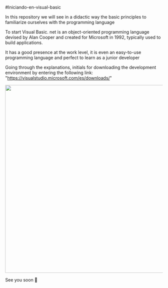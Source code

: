 #Iniciando-en-visual-basic

In this repository we will see in a didactic way the basic principles to familiarize ourselves with the programming language

To start Visual Basic. net is an object-oriented programming language devised by Alan Cooper and created for Microsoft in 1992, 
typically used to build applications.

It has a good presence at the work level, it is even an easy-to-use programming language and perfect to learn as a junior developer

Going through the explanations, initials for downloading the development environment by entering the following link: "https://visualstudio.microsoft.com/es/downloads/"

<p align="left">
  <img src="https://mvpcluster.com/wp-content/uploads/2017/03/fnlksklfnklsndlkf.jpg" width="600" heigt="600"/>

</p>

See you soon 👋
